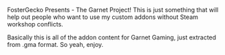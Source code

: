 FosterGecko Presents - The Garnet Project! This is just something that will help out people who want to use my custom addons without Steam workshop conflicts.

Basically this is all of the addon content for Garnet Gaming, just extracted from .gma format.
So yeah, enjoy.
